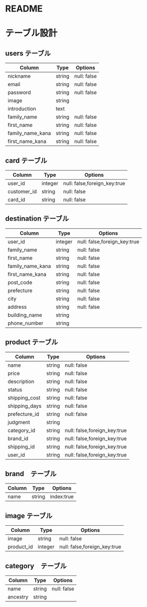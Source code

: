 # README

# テーブル設計

## users テーブル

| Column           | Type   | Options     |
| ---------------  | ------ | ----------- |
| nickname         | string | null: false |
| email            | string | null: false |
| password         | string | null: false |
| image            | string |             |
| introduction     | text   |             |
| family_name      | string | null: false |
| first_name       | string | null: false |
| family_name_kana | string | null: false |
| first_name_kana  | string | null: false |



## card テーブル

| Column      | Type       | Options                        |
| ------      | ---------- | ------------------------------ |
| user_id     | integer    | null: false,foreign_key:true   |
| customer_id | string     | null: false                    |
| card_id     | string     | null: false                    |



## destination テーブル

| Column           | Type       | Options                        |
| -------          | ---------- | ------------------------------ |
| user_id          | integer    | null: false,foreign_key:true   |
| family_name      | string     | null: false                    |
| first_name       | string     | null: false                    |
| family_name_kana | string     | null: false                    |
| first_name_kana  | string     | null: false                    |
| post_code        | string     | null: false                    |
| prefecture       | string     | null: false                    |
| city             | string     | null: false                    |
| address          | string     | null: false                    |
| building_name    | string     |                                |
| phone_number     | string     |                                |


## product テーブル

| Column           | Type       | Options                        |
| -------          | ---------- | ------------------------------ |
| name             | string     | null: false                    |
| price            | string     | null: false                    |
| description      | string     | null: false                    |
| status           | string     | null: false                    |
| shipping_cost    | string     | null: false                    |
| shipping_days    | string     | null: false                    |
| prefecture_id    | string     | null: false                    |
| judgment         | string     |                                |
| category_id      | string     | null: false,foreign_key:true   |
| brand_id         | string     | null: false,foreign_key:true   |
| shipping_id      | string     | null: false,foreign_key:true   |
| user_id          | string     | null: false,foreign_key:true   |


## brand　テーブル
| Column      | Type       | Options                        |
| ------      | ---------- | ------------------------------ |
| name        | string     | index:true                     |


## image テーブル
| Column      | Type       | Options                        |
| ------      | ---------- | ------------------------------ |
| image       | string     | null: false                    |
| product_id  | integer    | null: false,foreign_key:true   |

## category　テーブル
| Column      | Type       | Options                        |
| ------      | ---------- | ------------------------------ |
| name        | string     | null: false                    |
| ancestry    | string     |                                |

